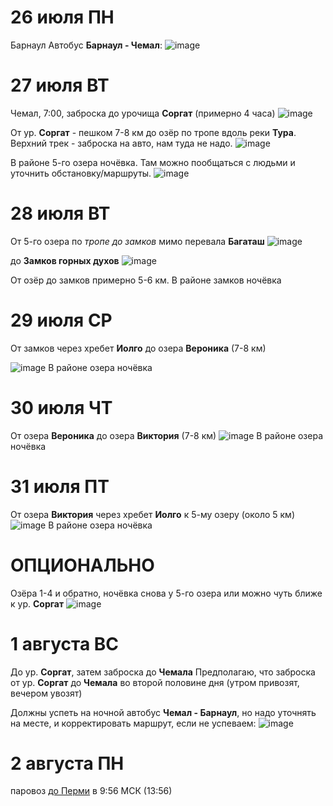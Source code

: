 # 26 июля ПН
Барнаул
Автобус **Барнаул - Чемал**:
![image](https://user-images.githubusercontent.com/27273205/116792879-dcde1100-aadc-11eb-8bb9-96af688759bd.png)


# 27 июля ВТ
Чемал, 7:00, заброска до урочища **Соргат** (примерно 4 часа)
![image](https://user-images.githubusercontent.com/27273205/116793000-95a45000-aadd-11eb-84e8-3a38a965fd2c.png)

От ур. **Соргат** - пешком 7-8 км до озёр по тропе вдоль реки **Тура**. Верхний трек - заброска на авто, нам туда не надо.
![image](https://user-images.githubusercontent.com/27273205/116793054-da2feb80-aadd-11eb-8478-375d1d390525.png)

В районе 5-го озера ночёвка. Там можно пообщаться с людьми и уточнить обстановку/маршруты.
![image](https://user-images.githubusercontent.com/27273205/116793157-693d0380-aade-11eb-8134-a3aa48caceb2.png)

# 28 июля ВТ
От 5-го озера по *тропе до замков* мимо перевала **Багаташ**
![image](https://user-images.githubusercontent.com/27273205/116793332-a5bd2f00-aadf-11eb-8895-e3255e75c97c.png)

до **Замков горных духов**
![image](https://user-images.githubusercontent.com/27273205/116793348-be2d4980-aadf-11eb-9513-88e7525f9e23.png)

От озёр до замков примерно 5-6 км. В районе замков ночёвка

# 29 июля СР
От замков через хребет **Иолго** до озера **Вероника** (7-8 км)

![image](https://user-images.githubusercontent.com/27273205/116793650-6a236480-aae1-11eb-93c8-c59e9714563c.png)
В районе озера ночёвка

# 30 июля ЧТ
От озера **Вероника** до озера **Виктория** (7-8 км)
![image](https://user-images.githubusercontent.com/27273205/116793815-81af1d00-aae2-11eb-89f3-7ade4543ba81.png)
В районе озера ночёвка

# 31 июля ПТ
От озера **Виктория** через хребет **Иолго** к 5-му озеру (около 5 км)
![image](https://user-images.githubusercontent.com/27273205/116793985-6abcfa80-aae3-11eb-9cdc-59bf3669c1af.png)
В районе озера ночёвка

# ОПЦИОНАЛЬНО
Озёра 1-4 и обратно, ночёвка снова у 5-го озера или можно чуть ближе к ур. **Соргат**
![image](https://user-images.githubusercontent.com/27273205/116794115-24b46680-aae4-11eb-8bd9-f9d7600f8062.png)

# 1 августа ВС
До ур. **Соргат**, затем заброска до **Чемала**
Предполагаю, что заброска от ур. **Соргат** до **Чемала** во второй половине дня (утром привозят, вечером увозят)

Должны успеть на ночной автобус **Чемал - Барнаул**, но надо уточнять на месте, и корректировать маршрут, если не успеваем:
![image](https://user-images.githubusercontent.com/27273205/116794231-e0759600-aae4-11eb-855a-4bd2f78d22b5.png)

# 2 августа ПН
паровоз [до Перми](https://rasp.yandex.ru/thread/R_077QI_112?departure_from=2021-08-04+13%3A56%3A00&station_from=9610483&station_to=9607774) в 9:56 МСК (13:56)





